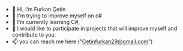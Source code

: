 - 👋 Hi, I’m Furkan Çetin
- 👀 I'm trying to improve myself on c#
- 🌱 I’m currently learning C#,
- 💞️ I would like to participate in projects that will improve myself and contribute to you.
- 📫 you can reach me here ("Cetinfurkan29@gmail.com") 

<!---
FurkanCetin6/FurkanCetin6 is a ✨ special ✨ repository because its `README.md` (this file) appears on your GitHub profile.
You can click the Preview link to take a look at your changes.
--->

